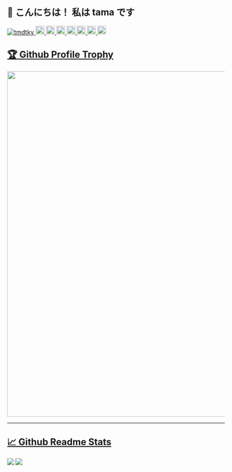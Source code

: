 <h2>👋 こんにちは！ 私は tama です</h2>

<p align = "left"> 
  <a href="https://github.com/yutkat/tmdtky/">
    <img src = "https://komarev.com/ghpvc/?username=tmdtky" alt = "tmdtky" />
  </a>
  <a href="http://twitter.com/laughingcode">
    <img height = "20" src = "https://img.shields.io/twitter/follow/laughingcode?label=Twitter&logo=twitter&style=flat" />
  </a>
  <a href="https://github.com/tmdtky">
    <img height = "20" src = "https://img.shields.io/github/followers/yutkat?label=follow&logo=github&style=flat" />
  </a>
  <a href="https://zenn.dev/laughingcode">
    <img height = "20" src = "https://zenn-badge.ganariya.vercel.app/laughingcode/liked" />
  </a>
  <a href="https://zenn.dev/laughingcode">
    <img height = "20" src = "https://zenn-badge.ganariya.vercel.app/laughingcode/followers" />
  </a>
  <a href="https://zenn.dev/laughingcode">
    <img height = "20" src = "https://zenn-badge.ganariya.vercel.app/laughingcode/articles" />
  </a>
  <a href="http://qiita.com/laughingcode">
    <img height = "20" src = "https://qiita-badge.apiapi.app/s/laughingcode/posts.svg" />
  </a>
  <a href="http://qiita.com/laughingcode">
    <img height = "20" src = "https://qiita-badge.apiapi.app/s/laughingcode/contributions.svg" />
  </a>
</p>

<a href="https://github.com/ryo-ma/github-profile-trophy"><h2>🏆 Github Profile Trophy</h2></a>
<a href="https://github.com/ryo-ma/github-profile-trophy">
<img width=800 src="https://github-profile-trophy.vercel.app/?username=tmdtky&count_private=true"/>
</a>

---

<a href="https://github.com/anuraghazra/github-readme-stats"><h2>📈 Github Readme Stats</h2></a>
<a href="https://github.com/anuraghazra/github-readme-stats">
  <img align="left" src="https://github-readme-stats.vercel.app/api?username=tmdtky&count_private=true&show_icons=true" />
</a>
<a href="https://github.com/anuraghazra/github-readme-stats">
  <img align="left" src="https://github-readme-stats.vercel.app/api/top-langs/?username=tmdtky" />
</a>
